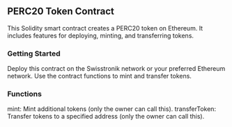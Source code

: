 ## PERC20 Token Contract
This Solidity smart contract creates a PERC20 token on Ethereum. It includes features for deploying, minting, and transferring tokens.

### Getting Started
Deploy this contract on the Swisstronik network or your preferred Ethereum network.
Use the contract functions to mint and transfer tokens.
### Functions
mint: Mint additional tokens (only the owner can call this).
transferToken: Transfer tokens to a specified address (only the owner can call this). 

